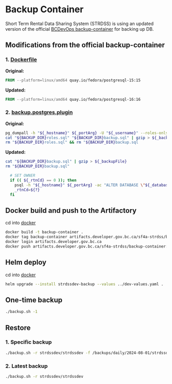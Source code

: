 # Backup Container

Short Term Rental Data Sharing System (STRDSS) is using an updated version of the official [BCDevOps backup-container](https://github.com/BCDevOps/backup-container) for backing up DB.

## Modifications from the official backup-container

### 1. [Dockerfile](./src/docker/Dockerfile)

**Original:**

```Dockerfile
FROM --platform=linux/amd64 quay.io/fedora/postgresql-15:15
```

**Updated:**

```Dockerfile
FROM --platform=linux/amd64 quay.io/fedora/postgresql-16:16
```

### 2. [backup.postgres.plugin](./src/docker/backup.postgres.plugin)

**Original:**

```sh
pg_dumpall -h "${_hostname}" ${_portArg} -U "${_username}" --roles-only --no-role-passwords > "${BACKUP_DIR}roles.sql"
cat "${BACKUP_DIR}roles.sql" "${BACKUP_DIR}backup.sql" | gzip > ${_backupFile}
rm "${BACKUP_DIR}roles.sql" && rm "${BACKUP_DIR}backup.sql
```

**Updated:**

```sh
cat "${BACKUP_DIR}backup.sql" | gzip > ${_backupFile}
rm "${BACKUP_DIR}backup.sql"
```

```sh
  # SET OWNER
  if (( ${_rtnCd} == 0 )); then
    psql -h "${_hostname}" ${_portArg} -ac "ALTER DATABASE \"${_database}\" OWNER TO \"${_database}\";"
    _rtnCd=${?}
  fi
```

## Docker build and push to the Artifactory

cd into [docker](./src/docker/)

```sh
docker build -t backup-container .
docker tag backup-container artifacts.developer.gov.bc.ca/sf4a-strdss/backup-container:16
docker login artifacts.developer.gov.bc.ca
docker push artifacts.developer.gov.bc.ca/sf4a-strdss/backup-container:16
```

## Helm deploy

cd into [docker](./helm/backup-storage/)

```sh
helm upgrade --install strdssdev-backup --values ../dev-values.yaml .
```

## One-time backup

```sh
./backup.sh -1
```

## Restore

### 1. Specific backup

```sh
./backup.sh -r strdssdev/strdssdev -f /backups/daily/2024-08-01/strdssdev-strdssdev_2024-08-01_09-13-51.sql.gz 
```

### 2. Latest backup

```sh
./backup.sh -r strdssdev/strdssdev 
```

